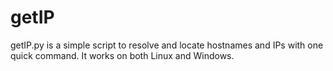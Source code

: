 # getIP
getIP.py is a simple script to resolve and locate hostnames and IPs with one quick command.  It works on both Linux and Windows.
